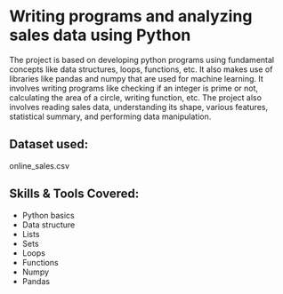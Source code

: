 # Writing programs and analyzing sales data using Python

The project is based on developing python programs using fundamental concepts like data structures, loops, functions, etc. It also makes use of libraries like pandas and numpy that are used for machine learning. It involves writing programs like checking if an integer is prime or not, calculating the area of a circle, writing function, etc. The project also involves reading sales data, understanding its shape, various features, statistical summary, and performing data manipulation.

## Dataset used: 

online_sales.csv


## Skills & Tools Covered:
 
- Python basics
- Data structure
- Lists
- Sets
- Loops
- Functions
- Numpy
- Pandas
